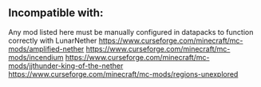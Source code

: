 ## Incompatible with:
Any mod listed here must be manually configured in datapacks to function correctly with LunarNether
https://www.curseforge.com/minecraft/mc-mods/amplified-nether
https://www.curseforge.com/minecraft/mc-mods/incendium
https://www.curseforge.com/minecraft/mc-mods/jjthunder-king-of-the-nether
https://www.curseforge.com/minecraft/mc-mods/regions-unexplored